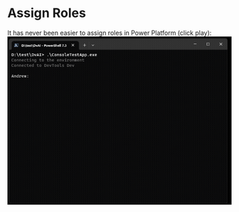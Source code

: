 # Assign Roles

It has never been easier to assign roles in Power Platform (click play):
![Send Email](assets/images/AssignRole.gif)
